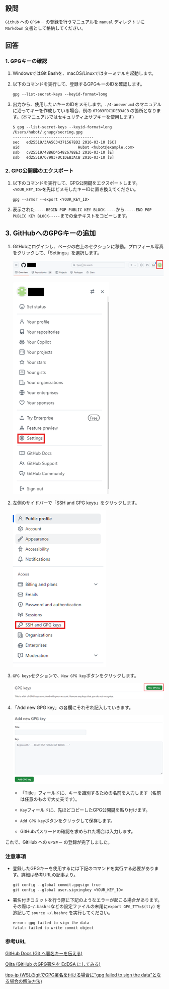 ## 設問

`Github` への `GPGキー` の登録を行うマニュアルを `manual` ディレクトリに `Markdown` 文書として格納してください。

## 回答

### 1. GPGキーの確認

1. WindowsではGit Bashを、macOS/Linuxではターミナルを起動します。

2. 以下のコマンドを実行して、登録するGPGキーのIDを確認します。

    ```
    gpg --list-secret-keys --keyid-format=long
    ```

3. 出力から、使用したいキーのIDをメモします。`./4-answer.md` のマニュアルに沿ってキーを作成している場合、例の `67983FDC1DEB3ACB` の箇所となります。(本マニュアルではセキュリティ上サブキーを使用します)

    ```
    $ gpg --list-secret-keys --keyid-format=long
    /Users/hubot/.gnupg/secring.gpg
    ------------------------------------
    sec   ed25519/3AA5C34371567BD2 2016-03-10 [SC]
    uid                          Hubot <hubot@example.com>
    ssb   cv25519/4BB6D45482678BE3 2016-03-10 [E]
    ssb   ed25519/67983FDC1DEB3ACB 2016-03-10 [S]
    ```

### 2. GPG公開鍵のエクスポート

1. 以下のコマンドを実行して、GPG公開鍵をエクスポートします。`<YOUR_KEY_ID>`を先ほどメモしたキーIDに置き換えてください。

    ```
    gpg --armor --export <YOUR_KEY_ID>
    ```

2. 表示された`-----BEGIN PGP PUBLIC KEY BLOCK-----`から`-----END PGP PUBLIC KEY BLOCK-----`までの全テキストをコピーします。

## 3. GitHubへのGPGキーの追加

1. GitHubにログインし、ページの右上のセクションに移動。プロフィール写真をクリックして、「Settings」を選択します。

    ![イメージ1](./images/image1.png)

    ![イメージ2](./images/image2.png)

2. 左側のサイドバーで「SSH and GPG keys」をクリックします。

    ![イメージ3](./images/image3.png)

3. `GPG keys`セクションで、`New GPG key`ボタンをクリックします。

    ![イメージ6](./images/image6.png)

4. 「Add new GPG key」の各欄にそれぞれ記入していきます。

    ![イメージ7](./images/image7.png)

    - 「Title」フィールドに、キーを識別するための名前を入力します（名前は任意のもので大丈夫です）。

    - `Key`フィールドに、先ほどコピーしたGPG公開鍵を貼り付けます。

    - `Add GPG key`ボタンをクリックして保存します。

    - GitHubパスワードの確認を求められた場合は入力します。

これで、GitHub への `GPGキー` の登録が完了しました。


### 注意事項

- 登録したGPGキーを使用するには下記のコマンドを実行する必要があります。詳細は参考URLの記事より。

  ```
  git config --global commit.gpgsign true
  git config --global user.signingkey <YOUR_KEY_ID>
  ```

- 署名付きコミットを行う際に下記のようなエラーが起こる場合があります。その際は`~/.bashrc`などの設定ファイルの末尾に`export GPG_TTY=$(tty)` を追記して `source ~/.bashrc` を実行してください。

  ```
  error: gpg failed to sign the data
  fatal: failed to write commit object
  ```

### 参考URL

[GitHub Docs (Git へ署名キーを伝える)](https://docs.github.com/ja/authentication/managing-commit-signature-verification/telling-git-about-your-signing-key)

[Qiita (GitHub のGPG署名を EdDSA にしてみる)](https://qiita.com/nothink/items/4d969dc00eae7cad81ed)

[tips-jp (WSLのgitでGPG署名を付ける場合に"gpg failed to sign the data"となる場合の解決方法)](https://kazkobara.github.io/tips-jp/linux/gpg_failed_to_sign_the_data_in_git_on_wsl.html)
